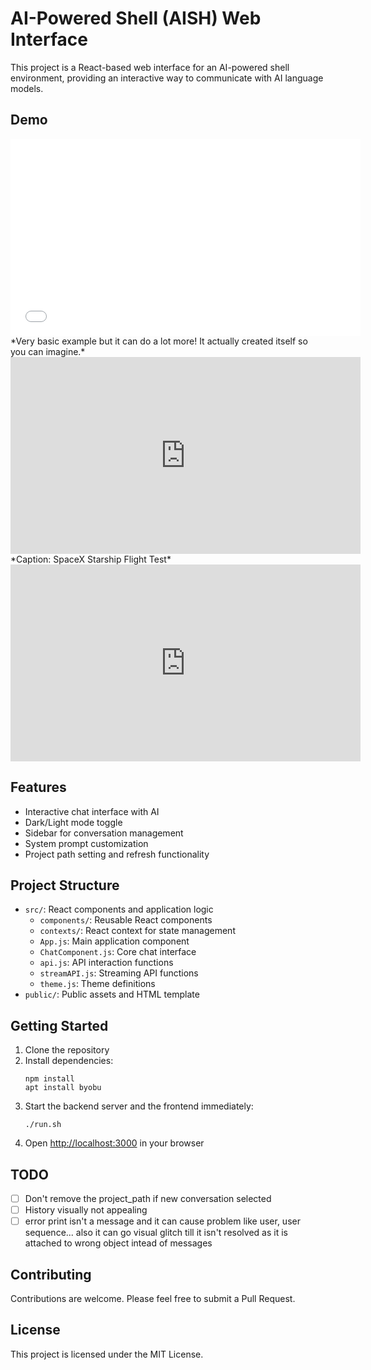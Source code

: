 # AI-Powered Shell (AISH) Web Interface

This project is a React-based web interface for an AI-powered shell environment, providing an interactive way to communicate with AI language models.

## Demo
<iframe width="560" height="315" src="[https://www.youtube.com/embed/VIDEO_ID](https://youtu.be/a4R6D86oBjw)" frameborder="0" allowfullscreen></iframe>
*Very basic example but it can do a lot more! It actually created itself so you can imagine.*

<iframe width="560" height="315" src="https://www.youtube.com/embed/a4R6D86oBjw" frameborder="0" allowfullscreen></iframe>
*Caption: SpaceX Starship Flight Test*
<iframe width="560" height="315" src="https://www.youtube.com/embed/a4R6D86oBjw" frameborder="0" allow="accelerometer; autoplay; clipboard-write; encrypted-media; gyroscope; picture-in-picture" allowfullscreen></iframe>


## Features

- Interactive chat interface with AI
- Dark/Light mode toggle
- Sidebar for conversation management
- System prompt customization
- Project path setting and refresh functionality

## Project Structure

- `src/`: React components and application logic
  - `components/`: Reusable React components
  - `contexts/`: React context for state management
  - `App.js`: Main application component
  - `ChatComponent.js`: Core chat interface
  - `api.js`: API interaction functions
  - `streamAPI.js`: Streaming API functions
  - `theme.js`: Theme definitions
- `public/`: Public assets and HTML template

## Getting Started

1. Clone the repository
2. Install dependencies:
   ```
   npm install
   apt install byobu
   ```
3. Start the backend server and the frontend immediately:
   ```
   ./run.sh
   ```
4. Open [http://localhost:3000](http://localhost:3000) in your browser

## TODO
- [ ] Don't remove the project_path if new conversation selected
- [ ] History visually not appealing
- [ ] error print isn't a message and it can cause problem like user, user sequence... also it can go visual glitch till it isn't resolved as it is attached to wrong object intead of messages

## Contributing

Contributions are welcome. Please feel free to submit a Pull Request.

## License

This project is licensed under the MIT License.
